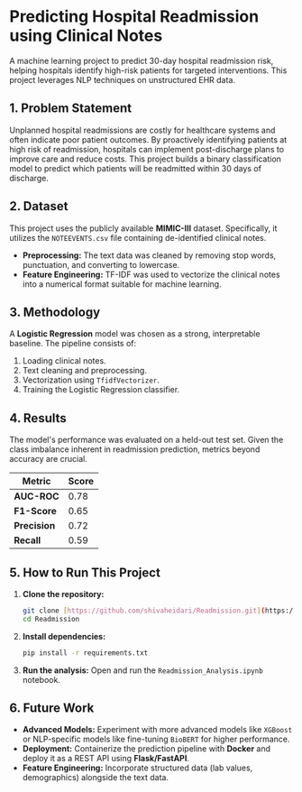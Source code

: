 # Predicting Hospital Readmission using Clinical Notes

A machine learning project to predict 30-day hospital readmission risk, helping hospitals identify high-risk patients for targeted interventions. This project leverages NLP techniques on unstructured EHR data.

## 1. Problem Statement

Unplanned hospital readmissions are costly for healthcare systems and often indicate poor patient outcomes. By proactively identifying patients at high risk of readmission, hospitals can implement post-discharge plans to improve care and reduce costs. This project builds a binary classification model to predict which patients will be readmitted within 30 days of discharge.

## 2. Dataset

This project uses the publicly available **MIMIC-III** dataset. Specifically, it utilizes the `NOTEEVENTS.csv` file containing de-identified clinical notes.

* **Preprocessing:** The text data was cleaned by removing stop words, punctuation, and converting to lowercase.
* **Feature Engineering:** TF-IDF was used to vectorize the clinical notes into a numerical format suitable for machine learning.

## 3. Methodology

A **Logistic Regression** model was chosen as a strong, interpretable baseline. The pipeline consists of:
1.  Loading clinical notes.
2.  Text cleaning and preprocessing.
3.  Vectorization using `TfidfVectorizer`.
4.  Training the Logistic Regression classifier.

## 4. Results

The model's performance was evaluated on a held-out test set. Given the class imbalance inherent in readmission prediction, metrics beyond accuracy are crucial.

| Metric         | Score |
| -------------- | ----- |
| **AUC-ROC** | 0.78  |
| **F1-Score** | 0.65  |
| **Precision** | 0.72  |
| **Recall** | 0.59  |


## 5. How to Run This Project

1.  **Clone the repository:**
    ```bash
    git clone [https://github.com/shivaheidari/Readmission.git](https://github.com/shivaheidari/Readmission.git)
    cd Readmission
    ```
2.  **Install dependencies:**
    ```bash
    pip install -r requirements.txt
    ```
3.  **Run the analysis:**
    Open and run the `Readmission_Analysis.ipynb` notebook.

## 6. Future Work

* **Advanced Models:** Experiment with more advanced models like `XGBoost` or NLP-specific models like fine-tuning `BioBERT` for higher performance.
* **Deployment:** Containerize the prediction pipeline with **Docker** and deploy it as a REST API using **Flask/FastAPI**.
* **Feature Engineering:** Incorporate structured data (lab values, demographics) alongside the text data.
